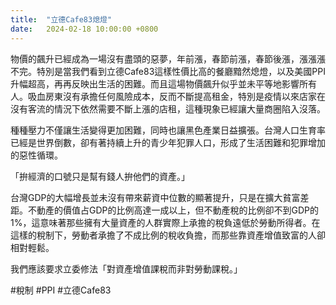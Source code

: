 ```yaml
---
title:  "立德Cafe83熄燈"
date:   2024-02-18 10:00:00 +0800
---
```


物價的飆升已經成為一場沒有盡頭的惡夢，年前漲，春節前漲，春節後漲，漲漲漲不完。特別是當我們看到立德Cafe83這樣性價比高的餐廳黯然熄燈，以及美國PPI升幅超高，再再反映出生活的困難。而且這場物價飆升似乎並未平等地影響所有人。吸血房東沒有承擔任何風險成本，反而不斷提高租金，特別是疫情以來店家在沒有客流的情況下依然需要不斷上漲的店租，這種現象已經讓大量商圈陷入沒落。

種種壓力不僅讓生活變得更加困難，同時也讓黑色產業日益擴張。台灣人口生育率已經是世界倒數，卻有著持續上升的青少年犯罪人口，形成了生活困難和犯罪增加的惡性循環。

「拚經濟的口號只是幫有錢人拚他們的資產。」

台灣GDP的大幅增長並未沒有帶來薪資中位數的顯著提升，只是在擴大貧富差距。不動產的價值占GDP的比例高達一成以上，但不動產稅的比例卻不到GDP的1%，這意味著那些擁有大量資產的人群實際上承擔的稅負遠低於勞動所得者。在這樣的稅制下，勞動者承擔了不成比例的稅收負擔，而那些靠資產增值致富的人卻相對輕鬆。

我們應該要求立委修法「對資產增值課稅而非對勞動課稅。」

#稅制 #PPI #立德Cafe83